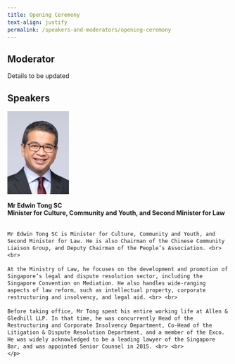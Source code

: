 ```yaml
---
title: Opening Ceremony
text-align: justify
permalink: /speakers-and-moderators/opening-ceremony
---
```


## Moderator

Details to be updated

## Speakers

<div class="sgds-container">
  <div class="row is-desktop">
    <div class="col is-12-mobile is-7-tablet is-5-desktop is-3-widescreen is-1-fullhd">
    <img src="/images/speakers-photo-opening-Minister Edwin Tong.png" alt="Photo of Minister Edwin Tong" width=140 height=189> 
    </div>
    <div class="col">
    <p>
    <b>Mr Edwin Tong SC <br>
    Minister for Culture, Community and Youth, and Second Minister for Law <br> <br> </b>
    
    Mr Edwin Tong SC is Minister for Culture, Community and Youth, and Second Minister for Law. He is also Chairman of the Chinese Community Liaison Group, and Deputy Chairman of the People’s Association. <br> <br>

    At the Ministry of Law, he focuses on the development and promotion of Singapore’s legal and dispute resolution sector, including the Singapore Convention on Mediation. He also handles wide-ranging aspects of law reform, such as intellectual property, corporate restructuring and insolvency, and legal aid. <br> <br>

    Before taking office, Mr Tong spent his entire working life at Allen & Gledhill LLP. In that time, he was concurrently Head of the Restructuring and Corporate Insolvency Department, Co-Head of the Litigation & Dispute Resolution Department, and a member of the Exco. He was widely acknowledged to be a leading lawyer of the Singapore Bar, and was appointed Senior Counsel in 2015. <br> <br>
    </p>

</div>
  </div>
</div>
